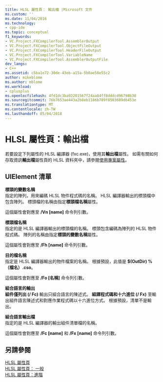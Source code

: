 ```yaml
---
title: HLSL 屬性頁： 輸出檔 |Microsoft 文件
ms.custom: ''
ms.date: 11/04/2016
ms.technology:
- cpp-ide
ms.topic: conceptual
f1_keywords:
- VC.Project.FXCompilerTool.AssemblerOutput
- VC.Project.FXCompilerTool.ObjectFileOutput
- VC.Project.FXCompilerTool.HeaderFileOutput
- VC.Project.FXCompilerTool.VariableName
- VC.Project.FXCompilerTool.AssemblerOutputFile
dev_langs:
- C++
ms.assetid: c5ba1e72-30de-43eb-a15a-5b0ae58e55c2
author: mikeblome
ms.author: mblome
ms.workload:
- cplusplus
ms.openlocfilehash: 4fd1dc3ba92201567f24aa84ff8dddcd96798b38
ms.sourcegitcommit: 76b7653ae443a2b8eb1186b789f8503609d6453e
ms.translationtype: MT
ms.contentlocale: zh-TW
ms.lasthandoff: 05/04/2018
---
```

# <a name="hlsl-property-pages-output-files"></a>HLSL 屬性頁：輸出檔
若要設定下列屬性的 HLSL 編譯器 (fxc.exe)，使用其**輸出檔**屬性。 如需有關如何存取資訊**輸出檔**屬性頁的 HLSL 資料夾中，請參閱[使用專案屬性](../ide/working-with-project-properties.md)。  
  
## <a name="uielement-list"></a>UIElement 清單  
 **標頭的變數名稱**  
 指定的陣列，用來編碼 HLSL 物件程式碼的名稱。 HLSL 編譯器輸出的標頭檔中包含陣列。 標頭檔的名稱由指定**標頭檔名稱**屬性。  
  
 這個屬性會對應至 **/Vn [name]** 命令列引數。  
  
 **標頭檔名稱**  
 指定的是 HLSL 編譯器輸出的標頭檔的名稱。 標頭包含編碼為陣列的 HLSL 物件程式碼。 陣列的名稱由指定**標頭的變數名稱**屬性。  
  
 這個屬性會對應至 **/Fh [name]** 命令列引數。  
  
 **目的檔名稱**  
 指定是 HLSL 編譯器輸出的物件檔案的名稱。 根據預設，此值是 **$(OutDir) %（檔名）.cso**。  
  
 這個屬性會對應至 **/Fo [名稱]** 命令列引數。  
  
 **組合語言的輸出**  
 **組件僅列出 (/ Fc)** 輸出只組合語言的陳述式。 **組譯程式碼和十六進位 (/ Fx)** 至輸出組件語言陳述式和對應作業程式碼以十六進位方式。 根據預設，清單不是輸出。  
  
 **組合語言輸出檔**  
 指定的是 HLSL 編譯器的輸出組件清單檔的名稱。  
  
 這個屬性會對應至 **/Fc [name]** 和 **/Fx [name]** 命令列引數。  
  
## <a name="see-also"></a>另請參閱  
 [HLSL 屬性頁](../ide/hlsl-property-pages.md)   
 [HLSL 屬性頁： 一般](../ide/hlsl-property-pages-general.md)   
 [HLSL 屬性頁：進階](../ide/hlsl-property-pages-advanced.md)